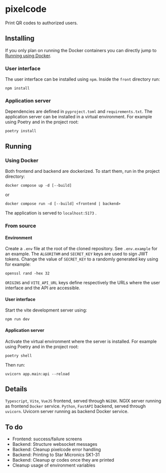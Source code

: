 # pixelcode

Print QR codes to authorized users.

## Installing

If you only plan on running the Docker containers you can directly jump to [Running using Docker](#using-docker).

### User interface

The user interface can be installed using `npm`. Inside the `front` directory run:
```commandline
npm install
```
### Application server

Dependencies are defined in `pyproject.toml` and `requirements.txt`.
The application server can be installed in a virtual environment. For example using Poetry and in the project root:
```commandline
poetry install
```

## Running

### Using Docker
Both frontend and backend are dockerized. To start them, run in the project directory:
```commandline
docker compose up -d [--build]
```
or
```commandline
docker compose run -d [--build] <frontend | backend>
```
The application is served to `localhost:5173` .

### From source

#### Environment
Create a `.env` file at the root of the cloned repository. See `.env.example` for an example.
The `ALGORITHM` and `SECRET_KEY` keys are used to sign JWT tokens.
Change the value of `SECRET_KEY` to a randomly generated key using for example:
```commandline
openssl rand -hex 32
```
`ORIGINS` and `VITE_API_URL` keys define respectively the URLs where the user interface and the API are accessible.

#### User interface

Start the vite development server using:
```commandline
npm run dev
```

#### Application server
Activate the virtual environment where the server is installed. For example using Poetry and in the project root:
```commandline
poetry shell
```
Then run:
```commandline
uvicorn app.main:api --reload
```

## Details

`Typescript`, `Vite`, `VueJS` frontend, served through `NGINX`. NGIX server running as frontend `Docker` service.
`Python`, `FastAPI` backend, served through `uvicorn`. Uvicorn server running as backend Docker service.

## To do
- Frontend: success/failure screens
- Backend: Structure websocket messages
- Backend: Cleanup pixelcode error handling
- Backend: Printing to Star Micronics SK1-31
- Backend: Cleanup qr codes once they are printed
- Cleanup usage of environment variables
